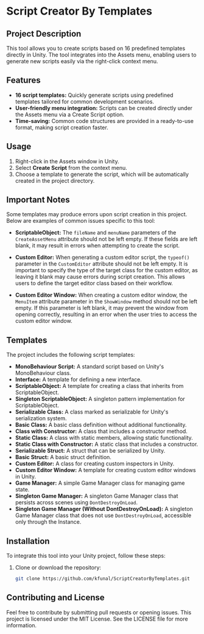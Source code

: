 # Script Creator By Templates

## Project Description
This tool allows you to create scripts based on 16 predefined templates directly in Unity. The tool integrates into the Assets menu, enabling users to generate new scripts easily via the right-click context menu.

## Features
- **16 script templates:** Quickly generate scripts using predefined templates tailored for common development scenarios.
- **User-friendly menu integration:** Scripts can be created directly under the Assets menu via a Create Script option.
- **Time-saving:** Common code structures are provided in a ready-to-use format, making script creation faster.

## Usage
1. Right-click in the Assets window in Unity.
2. Select **Create Script** from the context menu.
3. Choose a template to generate the script, which will be automatically created in the project directory.

## Important Notes
Some templates may produce errors upon script creation in this project. Below are examples of common issues specific to this tool:

- **ScriptableObject:** The `fileName` and `menuName` parameters of the `CreateAssetMenu` attribute should not be left empty. If these fields are left blank, it may result in errors when attempting to create the script.
  
- **Custom Editor:** When generating a custom editor script, the `typeof()` parameter in the `CustomEditor` attribute should not be left empty. It is important to specify the type of the target class for the custom editor, as leaving it blank may cause errors during script creation. This allows users to define the target editor class based on their workflow.

- **Custom Editor Window:** When creating a custom editor window, the `MenuItem` attribute parameter in the `ShowWindow` method should not be left empty. If this parameter is left blank, it may prevent the window from opening correctly, resulting in an error when the user tries to access the custom editor window.

## Templates
The project includes the following script templates:
- **MonoBehaviour Script:** A standard script based on Unity's MonoBehaviour class.
- **Interface:** A template for defining a new interface.
- **ScriptableObject:** A template for creating a class that inherits from ScriptableObject.
- **Singleton ScriptableObject:** A singleton pattern implementation for ScriptableObject.
- **Serializable Class:** A class marked as serializable for Unity's serialization system.
- **Basic Class:** A basic class definition without additional functionality.
- **Class with Constructor:** A class that includes a constructor method.
- **Static Class:** A class with static members, allowing static functionality.
- **Static Class with Constructor:** A static class that includes a constructor.
- **Serializable Struct:** A struct that can be serialized by Unity.
- **Basic Struct:** A basic struct definition.
- **Custom Editor:** A class for creating custom inspectors in Unity.
- **Custom Editor Window:** A template for creating custom editor windows in Unity.
- **Game Manager:** A simple Game Manager class for managing game state.
- **Singleton Game Manager:** A singleton Game Manager class that persists across scenes using `DontDestroyOnLoad`.
- **Singleton Game Manager (Without DontDestroyOnLoad):** A singleton Game Manager class that does not use `DontDestroyOnLoad`, accessible only through the Instance.

## Installation
To integrate this tool into your Unity project, follow these steps:
1. Clone or download the repository:
   ```bash
   git clone https://github.com/kfunal/ScriptCreatorByTemplates.git

## Contributing and License
Feel free to contribute by submitting pull requests or opening issues. This project is licensed under the MIT License. See the LICENSE file for more information.